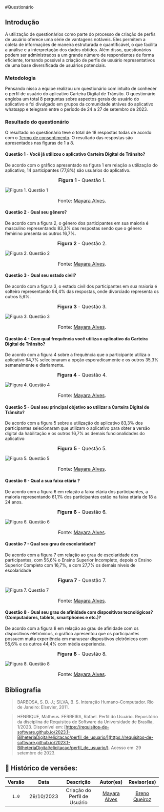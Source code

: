 #Questionário

## Introdução
A utilização de questionários como parte do processo de criação de perfis de usuário oferece uma série de vantagens notáveis. Eles permitem a coleta de informações de maneira 
estruturada e quantificável, o que facilita a análise e a interpretação dos dados obtidos. Além disso, questionários podem ser administrados a um grande número de respondentes
de forma eficiente, tornando possível a criação de perfis de usuário representativos de uma base diversificada de usuários potenciais. 

### Metodologia 
Pensando nisso a equipe realizou um questionário com intuito de conhecer o perfil de usuário do aplicativo Carteira Digital de Trânsito. O questionário engloba um total 8 perguntas sobre aspectos gerais do 
usuário do aplicativo e foi divulgado em grupos da comunidade atráves do aplicativo whatsapp e telegram entre o período de 24 a 27 de setembro de 2023. 

### Resultado do questionário 
O resultado no questionário teve o total de 18 respostas todas de acordo com o  [Termo de consentimento](termoConsentimento.pdf). O resultado das respostas são apresentados nas figuras de 1 a 8.

#### Questão 1 - Você já utilizou o aplicativo Carteira Digital de Trânsito?
De acordo com o gráfico apresentado na figura 1 em relação a utilização do aplicativo, 14 participantes (77,8%) são usuários do aplicativo.


<font size="3"><p style="text-align: center">**Figura 1** - Questão 1.</p></font>
![Figura 1. Questão 1](../assets/Grafico-1.PNG)
<font size="3"><p style="text-align: center">Fonte: [Mayara Alves](https://github.com/Mayara-tech).</p></font>

#### Questão 2 - Qual seu gênero?
De acordo com a figura 2, o gênero dos participantes em sua maioria é masculino representando 83,3% das respostas sendo que o gênero feminino presenta os outros 16,7%.


<font size="3"><p style="text-align: center">**Figura 2** - Questão 2.</p></font>
![Figura 2. Questão 2](../assets/Grafico-2.PNG)
<font size="3"><p style="text-align: center">Fonte: [Mayara Alves](https://github.com/Mayara-tech).</p></font>

#### Questão 3 - Qual seu estado civil?
De acordo com a figura 3, o estado civil dos participantes em sua maioria é solteiro representando 94,4% das respostas, onde divorciado representa os outros 5,6%.


<font size="3"><p style="text-align: center">**Figura 3** - Questão 3.</p></font>
![Figura 3. Questão 3](../assets/Grafico-3.PNG)
<font size="3"><p style="text-align: center">Fonte: [Mayara Alves](https://github.com/Mayara-tech).</p></font>

#### Questão 4 - Com qual frequência você utiliza o aplicativo da Carteira Digital de Trânsito?
De acordo com a figura 4 sobre a frequência que o participante utiliza o aplicativo 64,7% selecionaram a opção esporadicamente e os outros 35,3% semanalmente e diariamente.

<font size="3"><p style="text-align: center">**Figura 4** - Questão 4.</p></font>
![Figura 4. Questão 4](../assets/Grafico-4.PNG)
<font size="3"><p style="text-align: center">Fonte: [Mayara Alves](https://github.com/Mayara-tech).</p></font>

#### Questão 5 - Qual seu principal objetivo ao utilizar a Carteira Digital de Trânsito?
De acordo com a figura 5 sobre a utilização do aplicativo 83,3% dos participantes selecionaram que utilizam o aplicativo para obter a versão digital da habilitação e os outros 16,7% as demais funcionalidades do aplicativo 

<font size="3"><p style="text-align: center">**Figura 5** - Questão 5.</p></font>
![Figura 5. Questão 5](../assets/Grafico-5.PNG)
<font size="3"><p style="text-align: center">Fonte: [Mayara Alves](https://github.com/Mayara-tech).</p></font>

#### Questão 6 - Qual a sua faixa etária ?
De acordo com a figura 6 em relação a faixa etária dos participantes, a maioria representando 61,1% dos participantes estão na faixa etária de 18 a 24 anos.

<font size="3"><p style="text-align: center">**Figura 6** - Questão 6.</p></font>
![Figura 6. Questão 6](../assets/Grafico-6.PNG)
<font size="3"><p style="text-align: center">Fonte: [Mayara Alves](https://github.com/Mayara-tech).</p></font>

#### Questão 7 - Qual seu grau de escolaridade?
De acordo com a figura 7 em relação ao grau de escolaridade dos participantes, com 55,6% o Ensino Superior Incompleto, depois o Ensino Superior Completo com 16,7%, e com 27,7% os demais níveis de escolaridade

<font size="3"><p style="text-align: center">**Figura 7** - Questão 7.</p></font>
![Figura 7. Questão 7](../assets/grafico-7.PNG)
<font size="3"><p style="text-align: center">Fonte: [Mayara Alves](https://github.com/Mayara-tech).</p></font>

#### Questão 8 - Qual seu grau de afinidade com dispositivos tecnológicos? (Computadores, tablets, smartphones e etc.)?
De acordo com a figura 8 em relação ao grau de afinidade com os dispositivos eletrônicos, o gráfico apresentou que os participantes possuem muita experiência em manusear dispositivos eletrônicos com 55,6% e os outros 44,4% com média experiencia. 

<font size="3"><p style="text-align: center">**Figura 8** - Questão 8.</p></font>
![Figura 8. Questão 8](../assets/Grafico-8.PNG)
<font size="3"><p style="text-align: center">Fonte: [Mayara Alves](https://github.com/Mayara-tech).</p></font>


## Bibliografia
> BARBOSA, S. D. J.; SILVA, B. S. Interação Humano-Computador. Rio de Janeiro: Elsevier, 2011.

> HENRIQUE, Matheus. FERREIRA, Rafael. Perfil do Usuário. Repositório da disciplina de Requisitos de Software da Universidade de Brasília, 1/2023. Disponível em: [https://requisitos-de-software.github.io/2023.1-BilheteriaDigital/elicitacao/perfil_de_usuario/](https://requisitos-de-software.github.io/2023.1-BilheteriaDigital/elicitacao/perfil_de_usuario/). Acesso em: 29 setembro de 2023.

## 📑 Histórico de versões:

 Versão  |    Data    |                        Descrição                        |                                             Autor(es)                                             |                  Revisor(es)                   
 :-----: | :--------: | :-----------------------------------------------------: | :-----------------------------------------------------------------------------------------------: | :--------------------------------------------: 
  `1.0`  | 29/10/2023 |            Criação do Perfil de Usuário           | [Mayara Alves](https://github.com/Mayara-tech) | [Breno Queiroz](https://github.com/brenob6)



